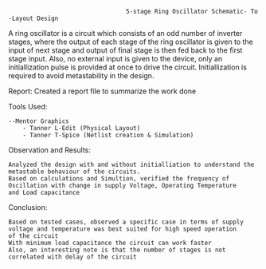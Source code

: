                                      5-stage Ring Oscillator Schematic- To -Layout Design
   
   A ring oscillator is a circuit which consists of an odd number of inverter stages, where the output of each stage of the ring oscillator is given to the input of next stage and output of final stage is then fed back to the first stage input. Also, no external input is given to the device, only an initiallization pulse is provided at once to drive the circuit. Initiallization is required to avoid metastability in the design. 

Report: Created a report file to summarize the work done

Tools Used:
                                       
    --Mentor Graphics 
        - Tanner L-Edit (Physical Layout)
        - Tanner T-Spice (Netlist creation & Simulation)
    
Observation and Results:     
    
    Analyzed the design with and without initialliation to understand the metastable behaviour of the circuits.
    Based on calculations and Simultion, verified the frequency of Oscillation with change in supply Voltage, Operating Temperature
    and Load capacitance
    
Conclusion:
    
    Based on tested cases, observed a specific case in terms of supply voltage and temperature was best suited for high speed operation
    of the circuit
    With minimum load capacitance the circuit can work faster
    Also, an interesting note is that the number of stages is not correlated with delay of the circuit 
